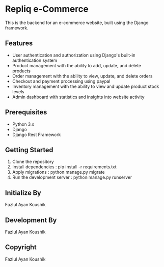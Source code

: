 # Repliq e-Commerce

This is the backend for an e-commerce website, built using the Django framework.

## Features

- User authentication and authorization using Django's built-in authentication system
- Product management with the ability to add, update, and delete products
- Order management with the ability to view, update, and delete orders
- Checkout and payment processing using paypal
- Inventory management with the ability to view and update product stock levels
- Admin dashboard with statistics and insights into website activity

## Prerequisites

- Python 3.x
- Django
- Django Rest Framework


## Getting Started

1. Clone the repository
2. Install dependencies :  pip install -r requirements.txt
3. Apply migrations : python manage.py migrate
4. Run the development server : python manage.py runserver

## Initialize By
Fazlul Ayan Koushik

## Development By
Fazlul Ayan Koushik

## Copyright
Fazlul Ayan Koushik
